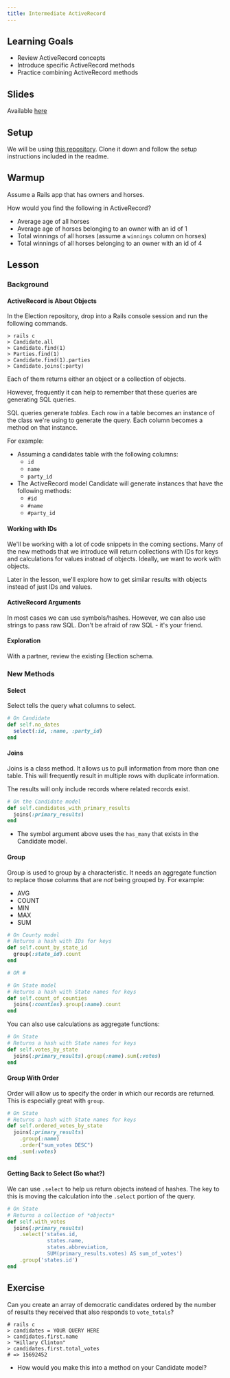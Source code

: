 ```yaml
---
title: Intermediate ActiveRecord
---
```


## Learning Goals

* Review ActiveRecord concepts
* Introduce specific ActiveRecord methods
* Practice combining ActiveRecord methods

## Slides

Available [here](https://github.com/turingschool/backend-curriculum-site/blob/gh-pages/module2/slides/intermediate_active_record.md)

## Setup

We will be using [this repository](https://github.com/turingschool-examples/election). Clone it down and follow the setup instructions included in the readme.

## Warmup

Assume a Rails app that has owners and horses.

How would you find the following in ActiveRecord?

* Average age of all horses
* Average age of horses belonging to an owner with an id of 1
* Total winnings of all horses (assume a `winnings` column on horses)
* Total winnings of all horses belonging to an owner with an id of 4

## Lesson

### Background

#### ActiveRecord is About Objects

In the Election repository, drop into a Rails console session and run the following commands.

```
> rails c
> Candidate.all
> Candidate.find(1)
> Parties.find(1)
> Candidate.find(1).parties
> Candidate.joins(:party)
```

Each of them returns either an object or a collection of objects.

However, frequently it can help to remember that these queries are generating SQL queries.

SQL queries generate *tables*. Each row in a table becomes an instance of the class we're using to generate the query. Each column becomes a method on that instance.

For example:

* Assuming a candidates table with the following columns:
    * `id`
    * `name`
    * `party_id`
* The ActiveRecord model Candidate will generate instances that have the following methods:
    * `#id`
    * `#name`
    * `#party_id`


#### Working with IDs

We'll be working with a lot of code snippets in the coming sections. Many of the new methods that we introduce will return collections with IDs for keys and calculations for values instead of objects. Ideally, we want to work with objects.

Later in the lesson, we'll explore how to get similar results with objects instead of just IDs and values.

#### ActiveRecord Arguments

In most cases we can use symbols/hashes. However, we can also use strings to pass raw SQL. Don't be afraid of raw SQL - it's your friend.

#### Exploration

With a partner, review the existing Election schema.

### New Methods

#### Select

Select tells the query what columns to select.

```ruby
# On Candidate
def self.no_dates
  select(:id, :name, :party_id)
end
```

#### Joins

Joins is a class method. It allows us to pull information from more than one table. This will frequently result in multiple rows with duplicate information.

The results will only include records where related records exist.

```ruby
# On the Candidate model
def self.candidates_with_primary_results
  joins(:primary_results)
end
```

* The symbol argument above uses the `has_many` that exists in the Candidate model.

#### Group

Group is used to group by a characteristic. It needs an aggregate function to replace those columns that are *not* being grouped by. For example:

* AVG
* COUNT
* MIN
* MAX
* SUM

```ruby
# On County model
# Returns a hash with IDs for keys
def self.count_by_state_id
  group(:state_id).count
end

# OR #

# On State model
# Returns a hash with State names for keys
def self.count_of_counties
  joins(:counties).group(:name).count
end
```

You can also use calculations as aggregate functions:

```ruby
# On State
# Returns a hash with State names for keys
def self.votes_by_state
  joins(:primary_results).group(:name).sum(:votes)
end
```

#### Group With Order

Order will allow us to specify the order in which our records are returned. This is especially great with `group`.

```ruby
# On State
# Returns a hash with State names for keys
def self.ordered_votes_by_state
  joins(:primary_results)
    .group(:name)
    .order("sum_votes DESC")
    .sum(:votes)
end
```

#### Getting Back to Select (So what?)

We can use `.select` to help us return objects instead of hashes. The key to this is moving the calculation into the `.select` portion of the query.

```ruby
# On State
# Returns a collection of *objects*
def self.with_votes
  joins(:primary_results)
    .select('states.id,
             states.name,
             states.abbreviation,
             SUM(primary_results.votes) AS sum_of_votes')
    .group('states.id')
end
```

## Exercise

Can you create an array of democratic candidates ordered by the number of results they received that also responds to `vote_totals`?

```
# rails c
> candidates = YOUR QUERY HERE
> candidates.first.name
> "Hillary Clinton"
> candidates.first.total_votes
# => 15692452
```

* How would you make this into a method on your Candidate model?

